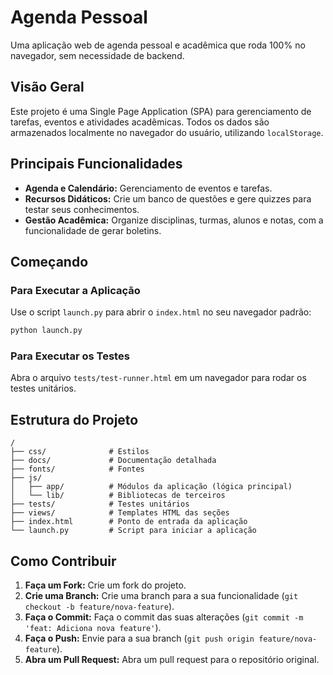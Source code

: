 # Agenda Pessoal

Uma aplicação web de agenda pessoal e acadêmica que roda 100% no navegador, sem necessidade de backend.

## Visão Geral

Este projeto é uma Single Page Application (SPA) para gerenciamento de tarefas, eventos e atividades acadêmicas. Todos os dados são armazenados localmente no navegador do usuário, utilizando `localStorage`.

## Principais Funcionalidades

- **Agenda e Calendário:** Gerenciamento de eventos e tarefas.
- **Recursos Didáticos:** Crie um banco de questões e gere quizzes para testar seus conhecimentos.
- **Gestão Acadêmica:** Organize disciplinas, turmas, alunos e notas, com a funcionalidade de gerar boletins.

## Começando

### Para Executar a Aplicação

Use o script `launch.py` para abrir o `index.html` no seu navegador padrão:

```bash
python launch.py
```

### Para Executar os Testes

Abra o arquivo `tests/test-runner.html` em um navegador para rodar os testes unitários.

## Estrutura do Projeto

```
/
├── css/              # Estilos
├── docs/             # Documentação detalhada
├── fonts/            # Fontes
├── js/
│   ├── app/          # Módulos da aplicação (lógica principal)
│   └── lib/          # Bibliotecas de terceiros
├── tests/            # Testes unitários
├── views/            # Templates HTML das seções
├── index.html        # Ponto de entrada da aplicação
└── launch.py         # Script para iniciar a aplicação
```

## Como Contribuir

1.  **Faça um Fork:** Crie um fork do projeto.
2.  **Crie uma Branch:** Crie uma branch para a sua funcionalidade (`git checkout -b feature/nova-feature`).
3.  **Faça o Commit:** Faça o commit das suas alterações (`git commit -m 'feat: Adiciona nova feature'`).
4.  **Faça o Push:** Envie para a sua branch (`git push origin feature/nova-feature`).
5.  **Abra um Pull Request:** Abra um pull request para o repositório original.

